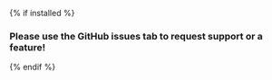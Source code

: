 {% if installed %}
### Please use the GitHub issues tab to request support or a feature!
{% endif %}